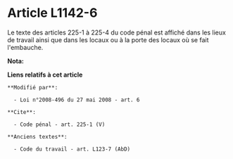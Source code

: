 # Article L1142-6

Le texte des articles 225-1 à 225-4 du code pénal est affiché dans les lieux de travail ainsi que dans les locaux ou à la
porte des locaux où se fait l'embauche.

**Nota:**



**Liens relatifs à cet article**

	**Modifié par**:

	  - Loi n°2008-496 du 27 mai 2008 - art. 6

	**Cite**:

	  - Code pénal - art. 225-1 (V)

	**Anciens textes**:

	  - Code du travail - art. L123-7 (AbD)
